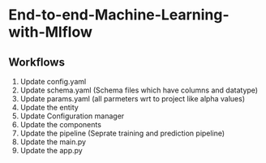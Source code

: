 # End-to-end-Machine-Learning-with-Mlflow

## Workflows

1. Update config.yaml
2. Update schema.yaml (Schema files which have columns and datatype)
3. Update params.yaml (all parmeters wrt to project like alpha values)
4. Update the entity 
5. Update Configuration manager
6. Update the components
7. Update the pipeline (Seprate training and prediction pipeline)
8. Update the main.py
9. Update the app.py